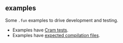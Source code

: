 ## examples

Some `.fun` examples to drive development and testing.

- Examples have [Cram tests](../test/evaluation).
- Examples have [expected compilation files](../test/expected).
